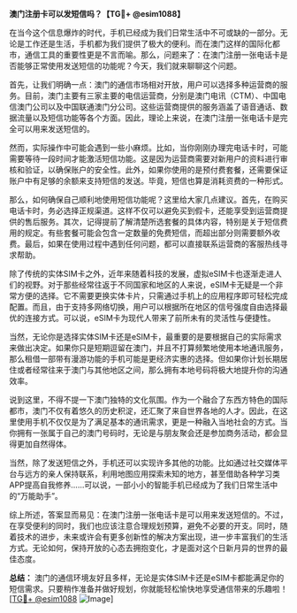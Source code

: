 **澳门注册卡可以发短信吗？【TG💪+ @esim1088】**

在当今这个信息爆炸的时代，手机已经成为我们日常生活中不可或缺的一部分。无论是工作还是生活，手机都为我们提供了极大的便利。而在澳门这样的国际化都市，通信工具的重要性更是不言而喻。那么，问题来了：在澳门注册一张电话卡是否能够正常使用发送短信的功能呢？今天，我们就来聊聊这个问题。

首先，让我们明确一点：澳门的通信市场相对开放，用户可以选择多种运营商的服务。目前，澳门主要有三家主要的电信运营商，分别是澳门电讯（CTM）、中国电信澳门公司以及中国联通澳门分公司。这些运营商提供的服务涵盖了语音通话、数据流量以及短信功能等各个方面。因此，理论上来说，在澳门注册一张电话卡是完全可以用来发送短信的。

然而，实际操作中可能会遇到一些小麻烦。比如，当你刚刚办理完电话卡时，可能需要等待一段时间才能激活短信功能。这是因为运营商需要对新用户的资料进行审核和验证，以确保账户的安全性。此外，如果你使用的是预付费套餐，还需要保证账户中有足够的余额来支持短信的发送。毕竟，短信也算是消耗资费的一种形式。

那么，如何确保自己顺利地使用短信功能呢？这里给大家几点建议。首先，在购买电话卡时，务必选择正规渠道。这样不仅可以避免买到假卡，还能享受到运营商提供的售后服务。其次，记得提前了解清楚所选套餐的具体内容，特别是关于短信费用的规定。有些套餐可能会包含一定数量的免费短信，而超出部分则需要额外收费。最后，如果在使用过程中遇到任何问题，都可以直接联系运营商的客服热线寻求帮助。

除了传统的实体SIM卡之外，近年来随着科技的发展，虚拟eSIM卡也逐渐走进人们的视野。对于那些经常往返于不同国家和地区的人来说，eSIM卡无疑是一个非常方便的选择。它不需要更换实体卡片，只需通过手机上的应用程序即可轻松完成配置。而且，由于支持多网络切换，用户可以根据所在地区的信号强度自由选择最优的连接方式。可以说，eSIM卡为现代人带来了前所未有的灵活性与便捷性。

当然，无论你是选择实体SIM卡还是eSIM卡，最重要的是要根据自己的实际需求来做出决定。如果你只是短期逗留在澳门，并且不打算频繁地使用本地通讯服务，那么租借一部带有漫游功能的手机可能是更经济实惠的选择。但如果你计划长期居住或者经常往来于澳门与其他地区之间，那么拥有本地号码将极大地提升你的沟通效率。

说到这里，不得不提一下澳门独特的文化氛围。作为一个融合了东西方特色的国际都市，澳门不仅有着悠久的历史积淀，还汇聚了来自世界各地的人才。因此，在这里使用手机不仅仅是为了满足基本的通讯需求，更是一种融入当地社会的方式。当你拥有一张属于自己的澳门号码时，无论是与朋友聚会还是参加商务活动，都会显得更加自然得体。

当然，除了发送短信之外，手机还可以实现许多其他的功能。比如通过社交媒体平台与远方的亲人保持联系，利用地图应用探索未知的地方，甚至借助各种学习类APP提高自我修养……可以说，一部小小的智能手机已经成为了我们日常生活中的“万能助手”。

综上所述，答案显而易见：在澳门注册一张电话卡是可以用来发送短信的。不过，在享受便利的同时，我们也应该注意合理规划预算，避免不必要的开支。同时，随着技术的进步，未来或许会有更多创新性的解决方案出现，进一步丰富我们的生活方式。无论如何，保持开放的心态去拥抱变化，才是面对这个日新月异的世界的最佳态度。

**总结：** 澳门的通信环境友好且多样，无论是实体SIM卡还是eSIM卡都能满足你的短信需求。只要稍作准备并做好规划，你就能轻松愉快地享受通信带来的乐趣啦！[[TG💪+ @esim1088](https://t.me/s/esim1088) ![Image](https://i.postimg.cc/4NQfJmqS/Snipaste-2025-05-13-00-14-12.png)]